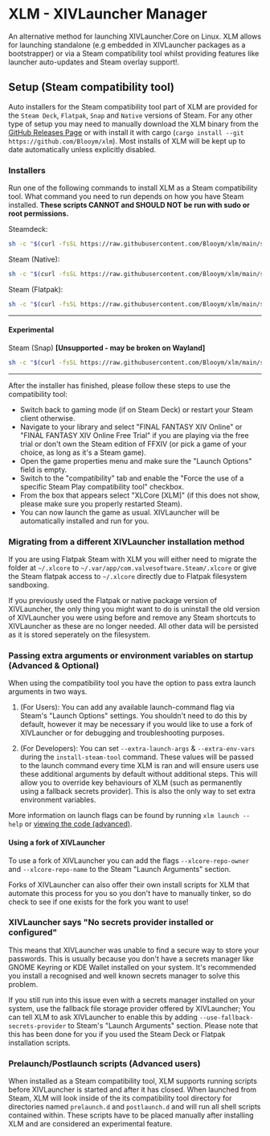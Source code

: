 # XLM - XIVLauncher Manager

An alternative method for launching XIVLauncher.Core on Linux. XLM allows for launching standalone (e.g embedded in XIVLauncher packages as a bootstrapper) or via a Steam compatibility tool whilst providing features like launcher auto-updates and Steam overlay support!.

## Setup (Steam compatibility tool)

Auto installers for the Steam compatibility tool part of XLM are provided for the `Steam Deck`, `Flatpak`, `Snap` and `Native` versions of Steam. For any other type of setup you may need to manually download the XLM binary from the [GitHub Releases Page](https://github.com/Blooym/xlm/releases/latest) or with install it with cargo (`cargo install --git https://github.com/Blooym/xlm`). Most installs of XLM will be kept up to date automatically unless explicitly disabled.

### Installers

Run one of the following commands to install XLM as a Steam compatibility tool. What command you need to run depends on how you have Steam installed. **These scripts CANNOT and SHOULD NOT be run with sudo or root permissions.**

Steamdeck:

```sh
sh -c "$(curl -fsSL https://raw.githubusercontent.com/Blooym/xlm/main/setup/install-steamdeck.sh)"
```

Steam (Native):
```sh
sh -c "$(curl -fsSL https://raw.githubusercontent.com/Blooym/xlm/main/setup/install-native.sh)"
```

Steam (Flatpak):
```sh
sh -c "$(curl -fsSL https://raw.githubusercontent.com/Blooym/xlm/main/setup/install-flatpak.sh)"
```

---

#### Experimental

Steam (Snap) **[Unsupported - may be broken on Wayland]**
```sh
sh -c "$(curl -fsSL https://raw.githubusercontent.com/Blooym/xlm/main/setup/install-snap.sh)"
```

---

After the installer has finished, please follow these steps to use the compatibility tool:
- Switch back to gaming mode (if on Steam Deck) or restart your Steam client otherwise.
- Navigate to your library and select "FINAL FANTASY XIV Online" or "FINAL FANTASY XIV Online Free Trial" if you are playing via the free trial or don't own the Steam edition of FFXIV (or pick a game of your choice, as long as it's a Steam game). 
- Open the game properties menu and make sure the "Launch Options" field is empty. 
- Switch to the "compatibility" tab and enable the "Force the use of a specific Steam Play compatibility tool" checkbox.
- From the box that appears select "XLCore [XLM]" (if this does not show, please make sure you properly restarted Steam).
- You can now launch the game as usual. XIVLauncher will be automatically installed and run for you.

### Migrating from a different XIVLauncher installation method 

If you are using Flatpak Steam with XLM you will either need to migrate the folder at `~/.xlcore` to `~/.var/app/com.valvesoftware.Steam/.xlcore` or give the Steam flatpak access to `~/.xlcore` directly due to Flatpak filesystem sandboxing.

If you previously used the Flatpak or native package version of XIVLauncher, the only thing you might want to do is uninstall the old version of XIVLauncher you were using before and remove any Steam shortcuts to XIVLauncher as these are no longer needed. All other data will be persisted as it is stored seperately on the filesystem.

### Passing extra arguments or environment variables on startup (Advanced & Optional)

When using the compatibility tool you have the option to pass extra launch arguments in two ways.

1. (For Users): You can add any available launch-command flag via Steam's "Launch Options" settings. You shouldn't need to do this by default, however it may be necessary if you would like to use a fork of XIVLauncher or for debugging and troubleshooting purposes.

2. (For Developers): You can set `--extra-launch-args` & `--extra-env-vars` during the `install-steam-tool` command. These values will be passed to the launch command every time XLM is ran and will ensure users use these additional arguments by default without additional steps. This will allow you to override key behaviours of XLM (such as permanently using a fallback secrets provider). This is also the only way to set extra environment variables.

More information on launch flags can be found by running `xlm launch --help` or [viewing the code (advanced)](https://github.com/Blooym/xlm/blob/89d46c8e45cb0613b9d69356c06e581a07d82d44/src/commands/launch.rs#L68).

#### Using a fork of XIVLauncher

To use a fork of XIVLauncher you can add the flags `--xlcore-repo-owner` and `--xlcore-repo-name` to the Steam "Launch Arguments" section. 

Forks of XIVLauncher can also offer their own install scripts for XLM that automate this process for you so you don't have to manually tinker, so do check to see if one exists for the fork you want to use!

### XIVLauncher says "No secrets provider installed or configured"

This means that XIVLauncher was unable to find a secure way to store your passwords. This is usually because you don't have a secrets manager like GNOME Keyring or KDE Wallet installed on your system. It's recommended you install a recognised and well known secrets manager to solve this problem.

If you still run into this issue even with a secrets manager installed on your system, use the fallback file storage provider offered by XIVLauncher; You can tell XLM to ask XIVLauncher to enable this by adding `--use-fallback-secrets-provider` to Steam's "Launch Arguments" section. Please note that this has been done for you if you used the Steam Deck or Flatpak installation scripts. 

### Prelaunch/Postlaunch scripts (Advanced users)

When installed as a Steam compatibility tool, XLM supports running scripts before XIVLauncher is started and after it has closed. When launched from Steam, XLM will look inside of the its compatibility tool directory for directories named `prelaunch.d` and `postlaunch.d` and will run all shell scripts contained within. These scripts have to be placed manually after installing XLM and are considered an experimental feature.
